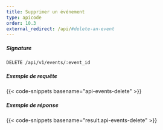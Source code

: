```yaml
---
title: Supprimer un événement
type: apicode
order: 10.3
external_redirect: /api/#delete-an-event
---
```

##### Signature
`DELETE /api/v1/events/:event_id`
##### Exemple de requête
{{< code-snippets basename="api-events-delete" >}}
##### Exemple de réponse
{{< code-snippets basename="result.api-events-delete" >}}